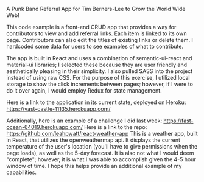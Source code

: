 A Punk Band Referral App for Tim Berners-Lee to Grow the World Wide Web! 

This code example is a front-end CRUD app that provides a way for contributors to view and add referral links. Each item is linked to its own page. Contributors can also edit the titles of existing links or delete them. I hardcoded some data for users to see examples of what to contribute.

The app is built in React and uses a combination of semantic-ui-react and material-ui libraries; I selected these because they are user friendly and aesthetically pleasing in their simplicity. I also pulled SASS into the project instead of using raw CSS. For the purpose of this exercise, I utilized local storage to show the click increments between pages; however, if I were to do it over again, I would employ Redux for state management. 

Here is a link to the application in its current state, deployed on Heroku: https://vast-castle-11135.herokuapp.com/

Additionally, here is an example of a challenge I did last week: https://fast-ocean-64019.herokuapp.com/
Here is a link to the repo: https://github.com/leahpwatt/react-weather-app
This is a weather app, built in React, that utilizes the openweathermap api. It displays the current temperature of the user's location (you'll have to give permissions when the page loads), as well as the 5-day forecast. It is also not what I would deem "complete"; however, it is what I was able to accomplish given the 4-5 hour window of time. I hope this helps provide an additional example of my capabilities.